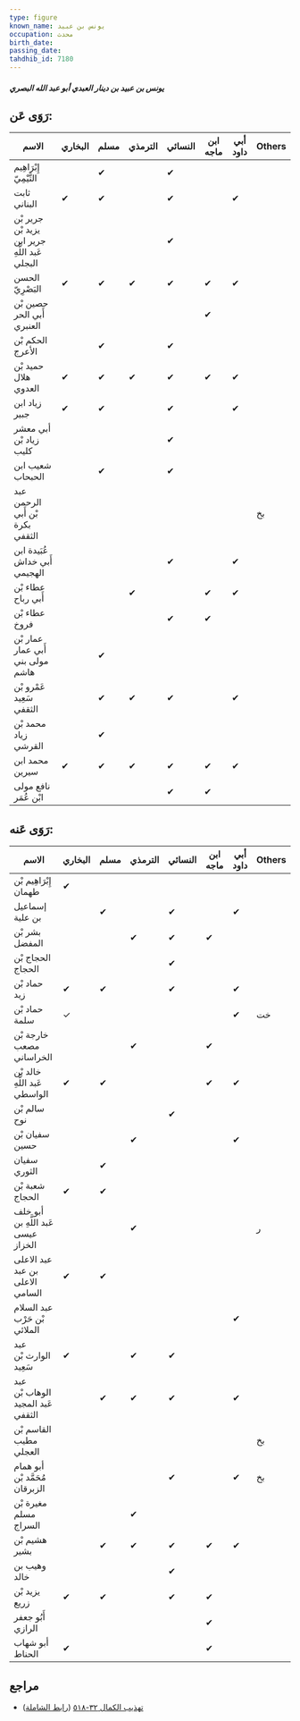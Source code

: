 ```yaml
---
type: figure
known_name: يونس بن عبيد
occupation: محدث
birth_date:
passing_date:
tahdhib_id: 7180
---
```

##### يونس بن عبيد بن دينار العبدي أبو عبد الله البصري

## رَوَى عَن:
| الاسم                                          | البخاري | مسلم | الترمذي | النسائي | ابن ماجه | أبي داود | Others |
| ---------------------------------------------- | ------- | ---- | ------- | ------- | -------- | -------- | ------ |
| إِبْرَاهِيم التَّيْمِيّ                        |         | ✔    |         | ✔       |          |          |        |
| ثابت البناني                                   | ✔       | ✔    |         | ✔       |          | ✔        |        |
| جرير بْن يزيد بْن جرير ابن عَبد اللَّهِ البجلي |         |      |         | ✔       |          |          |        |
| الحسن البَصْرِيّ                               | ✔       | ✔    | ✔       | ✔       | ✔        | ✔        |        |
| حصين بْن أَبي الحر العنبري                     |         |      |         |         | ✔        |          |        |
| الحكم بْن الأعرج                               |         | ✔    |         | ✔       |          |          |        |
| حميد بْن هلال العدوي                           | ✔       | ✔    | ✔       | ✔       | ✔        | ✔        |        |
| زياد ابن جبير                                  | ✔       | ✔    |         | ✔       |          | ✔        |        |
| أبي معشر زياد بْن كليب                         |         |      |         | ✔       |          |          |        |
| شعيب ابن الحبحاب                               |         | ✔    |         | ✔       |          |          |        |
| عبد الرحمن بْن أَبي بكرة الثقفي                |         |      |         |         |          |          | بخ     |
| عُبَيدة ابن أَبي خداش الهجيمي                  |         |      |         | ✔       |          | ✔        |        |
| عطاء بْن أَبي رباح                             |         |      | ✔       |         | ✔        | ✔        |        |
| عطاء بْن فروخ                                  |         |      |         | ✔       | ✔        |          |        |
| عمار بْن أَبي عمار مولى بني هاشم               |         | ✔    |         |         |          |          |        |
| عَمْرو بْن سَعِيد الثقفي                       |         | ✔    | ✔       | ✔       |          | ✔        |        |
| محمد بْن زياد القرشي                           |         | ✔    |         |         |          |          |        |
| محمد ابن سيرين                                 | ✔       | ✔    | ✔       | ✔       | ✔        | ✔        |        |
| نافع مولى ابْن عُمَر                           |         |      |         | ✔       | ✔        |          |        |
## رَوَى عَنه:
| الاسم                               | البخاري | مسلم | الترمذي | النسائي | ابن ماجه | أبي داود | Others |
| ----------------------------------- | ------- | ---- | ------- | ------- | -------- | -------- | ------ |
| إِبْرَاهِيم بْن طهمان               | ✔       |      |         |         |          |          |        |
| إسماعيل بن علية                     |         | ✔    |         | ✔       |          | ✔        |        |
| بشر بْن المفضل                      |         |      | ✔       | ✔       | ✔        |          |        |
| الحجاج بْن الحجاج                   |         |      |         | ✔       |          |          |        |
| حماد بْن زيد                        | ✔       | ✔    |         | ✔       |          | ✔        |        |
| حماد بْن سلمة                       | ✓       |      |         |         |          | ✔        | خت     |
| خارجة بْن مصعب الخراساني            |         |      | ✔       |         | ✔        |          |        |
| خالد بْن عَبد اللَّهِ الواسطي       | ✔       | ✔    |         |         | ✔        | ✔        |        |
| سالم بْن نوح                        |         |      |         | ✔       |          |          |        |
| سفيان بْن حسين                      |         |      | ✔       |         |          | ✔        |        |
| سفيان الثوري                        |         | ✔    |         |         |          |          |        |
| شعبة بْن الحجاج                     | ✔       | ✔    |         |         |          |          |        |
| أبو خلف عَبد اللَّهِ بن عيسى الخزاز |         |      | ✔       |         |          |          | ر      |
| عبد الاعلى بن عبد الاعلى السامي     | ✔       | ✔    |         |         |          |          |        |
| عبد السلام بْن حَرْب الملائي        |         |      |         |         |          | ✔        |        |
| عبد الوارث بْن سَعِيد               | ✔       |      | ✔       | ✔       |          |          |        |
| عبد الوهاب بْن عَبد المجيد الثقفي   |         | ✔    | ✔       | ✔       |          | ✔        |        |
| القاسم بْن مطيب العجلي              |         |      |         |         |          |          | بخ     |
| أبو همام مُحَمَّد بْن الزبرقان      |         |      |         | ✔       |          | ✔        | بخ     |
| مغيرة بْن مسلم السراج               |         |      | ✔       |         |          |          |        |
| هشيم بْن بشير                       |         | ✔    | ✔       | ✔       | ✔        | ✔        |        |
| وهيب بن خالد                        |         |      |         | ✔       |          |          |        |
| يزيد بْن زريع                       | ✔       | ✔    |         | ✔       | ✔        |          |        |
| أَبُو جعفر الرازي                   |         |      |         |         | ✔        |          |        |
| أبو شهاب الحناط                     | ✔       |      |         |         | ✔        |          |        |
## مراجع
- [تهذيب الكمال ٣٢-٥١٨](obsidian://open?vault=Tahdhib-al-Kamal&file=Figures/٧١٨٠-يونس%20بن%20عبيد%20بن%20دينار%20العبدي%20أبو%20عبد%20الله%20البصري) ([رابط الشاملة](https://shamela.ws/book/3722/17632))